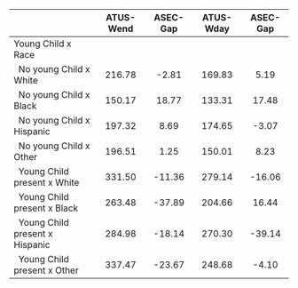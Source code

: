
|                      |    ATUS-Wend |     ASEC-Gap |    ATUS-Wday |     ASEC-Gap |
| -------------------- | :----------: | :----------: | :----------: | :----------: |
| Young Child x Race   |              |              |              |              |
| &nbsp;&nbsp;No young Child x White |       216.78 |        -2.81 |       169.83 |         5.19 |
| &nbsp;&nbsp;No young Child x Black |       150.17 |        18.77 |       133.31 |        17.48 |
| &nbsp;&nbsp;No young Child x Hispanic |       197.32 |         8.69 |       174.65 |        -3.07 |
| &nbsp;&nbsp;No young Child x Other |       196.51 |         1.25 |       150.01 |         8.23 |
| &nbsp;&nbsp;Young Child present x White |       331.50 |       -11.36 |       279.14 |       -16.06 |
| &nbsp;&nbsp;Young Child present x Black |       263.48 |       -37.89 |       204.66 |        16.44 |
| &nbsp;&nbsp;Young Child present x Hispanic |       284.98 |       -18.14 |       270.30 |       -39.14 |
| &nbsp;&nbsp;Young Child present x Other |       337.47 |       -23.67 |       248.68 |        -4.10 |

